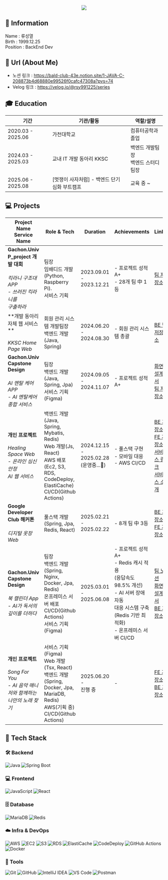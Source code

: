 <div align= "center">
    <img src="https://capsule-render.vercel.app/api?type=waving&color=70f0ee&height=180&text=Problem%20Solver&animation=&fontColor=ffffff&fontSize=70" />
    </div>

## 🪪 Information
Name : 류성열    
Birth : 1999.12.25      
Position : BackEnd Dev

## 📜 Url (About Me)
* 노션 링크 : https://bald-club-43e.notion.site/1-JAVA-C-208873b4d68880e99526f0cafc47308a?pvs=74
* Velog 링크 : https://velog.io/@rsy991225/series

## 🎓 Education

| 기간 | 기관/활동 | 역할/설명 |
|------|---------|---------|
| 2020.03 - 2025.06 | 가천대학교  | 컴퓨터공학과 졸업 |
| 2024.03 - 2025.03 | 교내 IT 개발 동아리 KKSC | 백엔드 개발팀장 <br> 백엔드 스터디 팀장  |
| 2025.06 - 2025.08 | [멋쟁이 사자처럼] - 백엔드 단기 심화 부트캠프 | 교육 중 ~ |
## 💻 Projects

| Project Name <br>Service Name | Role & Tech | Duration | Achievements | Links |
|-----------------------------|-------------|----------|--------------|-------|
|**Gachon.Univ <br> P_project 개발 대회** <br><br>*킥라니 구조대 APP <br>- 쓰러진 킥라니를 <br>구출하라* | 팀장<br>임배디드 개발<br>(Python, Raspberry Pi). <br>서비스 기획 | 2023.09.01 -<br>2023.12.21 | - 프로젝트 성적 A+ <br>- 28개 팀 中 1등 | [팀 저장소](https://github.com/passionryu/Automatic-Reporting-App-AIOT-project) |
| **개발 동아리 <br>자체 웹 서비스 **<br><br>*KKSC Home Page Web*| 회원 관리 시스템 개발팀장 <br>백엔드 개발<br>(Java, Spring) | 2024.06.20 -<br>2024.08.30 | - 회원 관리 시스템 총괄 | [BE 팀 저장소](https://github.com/passionryu/StudentClub-WebPage) |
| **Gachon.Univ <br>Capstone Design** <br><br>*AI 멘탈 케어 APP<br>- AI 멘탈케어 종합 서비스* | 팀장<br>백엔드 개발<br>(Java, Spring, Jpa) <br>서비스 기획 (Figma) | 2024.09.05 -<br>2024.11.07 | - 프로젝트 성적 A+ | [화면 설계서](https://www.figma.com/design/N4NhMHsOaF8D7UD4v5BB2k/Untitled?t=kKi8mY0w6a20eyZM-0) <br>[팀 저장소](https://github.com/passionryu/Chat_Bot) |
| **개인 프로젝트** <br><br>*Healing Space Web <br>- 온라인 심신 안정 <br>AI 웹 서비스* | 백엔드 개발<br>(Java, Spring, Mybatis, Redis) <br>Web 개발(Js, React) <br>AWS 배포<br>(Ec2, S3, RDS, CodeDeploy, ElastiCache) <br>CI/CD(Github Actions) | 2024.12.15 -<br>2025.02.28 <br>(운영중...🚀) | - 풀스택 구현 <br> - 모바일 대응 <br> - AWS CI/CD | [BE 저장소](https://github.com/passionryu/Healing-Space-Back) <br>[FE 저장소](https://github.com/passionryu/Healing-Space-Front) <br>[서비스 링크](http://healing-space-front.s3-website.ap-northeast-2.amazonaws.com) <br>[서비스 소개](https://furtive-bard-509.notion.site/Healing-Space-Web-Service-14c83cc537b6801d92e8ec47ccfab4ab?pvs=4) |
| **Google Developer <br>Club 해커톤** <br><br>*디지털 옷장 Web* | 풀스택 개발<br>(Spring, Jpa, Redis, React) | 2025.02.21 -<br>2025.02.22 | - 8개 팀 中 3등 | [BE 저장소](https://github.com/passionryu/3rdwagle-team6-back) <br>[FE 저장소](https://github.com/passionryu/3rdwagle-team6-front) |
| **Gachon.Univ <br>Capstone Design** <br><br>*북 캘린더 App <br>- AI가 독서의 깊이를 더하다* | 팀장<br>백엔드 개발<br>(Spring, Nginx, Docker, Jpa, Redis) <br>온프레미스 서버 배포 <br>CI/CD(Github Actions) <br>서비스 기획(Figma) | 2025.03.01 -<br>2025.06.08 | - 프로젝트 성적 A+ <br>- Redis 캐시 적용 <br>(응답속도 98.5% 개선) <br>- AI 서버 장애 자동 <br>대응 시스템 구축 <br>(Redis 기반 최적화) <br>- 온프레미스 서버 CI/CD | [팀 노션](https://www.notion.so/25-1-AI-1a5bc068c52d80d987b7cc07674b0269?pvs=4) <br>[화면 설계서](https://www.figma.com/design/ndspvub92U64eh9J2MDZSV/Untitled?node-id=0-1&p=f&t=kKi8mY0w6a20eyZM-0) <br>[BE 저장소](https://github.com/passionryu/BookCalendarServer) |
| **개인 프로젝트** <br><br>*Song For You <br>- AI 음악 매니저와 함께하는 <br>나만의 노래 찾기* | 서비스 기획(Figma) <br>Web 개발(Tsx, React) <br>백엔드 개발<br>(Spring, Docker, Jpa, MariaDB, Redis) <br>AWS(기획 중) <br>CI/CD(Github Actions) | 2025.06.20 -<br>진행 중 | - | [FE 저장소](https://github.com/passionryu/SongForYou-UserWeb) <br>[BE 저장소](https://github.com/passionryu/SongForYou) |

  </div> 
    </div>


## 💼 Tech Stack

### 🛠️ Backend
![Java](https://img.shields.io/badge/Java-007396?style=for-the-badge&logo=java&logoColor=white)
![Spring Boot](https://img.shields.io/badge/Spring_Boot-6DB33F?style=for-the-badge&logo=spring-boot&logoColor=white)

### 💻 Frontend
![JavaScript](https://img.shields.io/badge/JavaScript-F7DF1E?style=for-the-badge&logo=javascript&logoColor=black)
![React](https://img.shields.io/badge/React-20232A?style=for-the-badge&logo=react&logoColor=61DAFB)

### 🗄️ Database
![MariaDB](https://img.shields.io/badge/MariaDB-003545?style=for-the-badge&logo=mariadb&logoColor=white)
![Redis](https://img.shields.io/badge/Redis-DC382D?style=for-the-badge&logo=redis&logoColor=white)

### ☁️ Infra & DevOps
![AWS](https://img.shields.io/badge/AWS-232F3E?style=for-the-badge&logo=amazonaws&logoColor=white)
![EC2](https://img.shields.io/badge/EC2-F58536?style=for-the-badge&logo=amazon-ec2&logoColor=white)
![S3](https://img.shields.io/badge/S3-569A31?style=for-the-badge&logo=amazon-s3&logoColor=white)
![RDS](https://img.shields.io/badge/RDS-527FFF?style=for-the-badge&logo=amazon-rds&logoColor=white)
![ElastiCache](https://img.shields.io/badge/ElastiCache-2DABB1?style=for-the-badge&logo=redis&logoColor=white)
![CodeDeploy](https://img.shields.io/badge/CodeDeploy-6DB33F?style=for-the-badge&logo=amazonaws&logoColor=white)
![GitHub Actions](https://img.shields.io/badge/GitHub_Actions-2088FF?style=for-the-badge&logo=github-actions&logoColor=white)
![Docker](https://img.shields.io/badge/Docker-2496ED?style=for-the-badge&logo=docker&logoColor=white)

### 🧰 Tools
![Git](https://img.shields.io/badge/Git-F05032?style=for-the-badge&logo=git&logoColor=white)
![GitHub](https://img.shields.io/badge/GitHub-181717?style=for-the-badge&logo=github&logoColor=white)
![IntelliJ IDEA](https://img.shields.io/badge/IntelliJ_IDEA-000000?style=for-the-badge&logo=intellij-idea&logoColor=white)
![VS Code](https://img.shields.io/badge/VS_Code-007ACC?style=for-the-badge&logo=visual-studio-code&logoColor=white)
![Postman](https://img.shields.io/badge/Postman-FF6C37?style=for-the-badge&logo=postman&logoColor=white)



